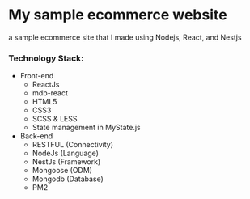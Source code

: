 # My sample ecommerce website
a sample ecommerce site that I made using Nodejs, React, and Nestjs


### Technology Stack: 
- Front-end
    - ReactJs
    - mdb-react
    - HTML5
    - CSS3 
    - SCSS & LESS
    - State management in MyState.js
- Back-end    
    - RESTFUL (Connectivity)
    - NodeJs (Language)
    - NestJs (Framework)
    - Mongoose (ODM)
    - Mongodb (Database)
    - PM2
